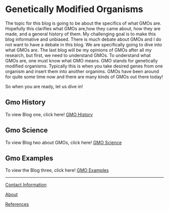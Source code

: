 # Genetically Modified Organisms

The topic for this blog is going to be about the specifics of what GMOs are. Hopefully this clarifies what GMOs are,how they came about, how they are made, and a general history of them. My challenging goal is to make this blog informative and unbiased. There is much debate about GMOs and I do not want to have a debate in this blog. We are specifically going to dive into what GMOs are. The last blog will be my opinions of GMOs after all my research, but first, we need to understand GMOs. To understand what GMOs are, one must know what GMO means. GMO stands for genetically modified organisms. Typically this is when you take desired genes from one organism and insert them into another organims. GMOs have been around for quite some time now and there are many kinds of GMOs out there today!

So when you are ready, let us dive in!

## Gmo History

To view Blog one, click here! [GMO History](https://wdeaton.github.io/Gmos-Blog/)

## Gmo Science

To view Blog two about GMOs, click here! [GMO Science](https://wdeaton.github.io/Gmos-Blog-Science/)

## Gmo Examples

To view the Blog three, click here! [GMO Examples](https://wdeaton.github.io/GMOExamples/)

---

[Contact Information](https://wdeaton.github.io/Contact-Information/)

[About](https://wdeaton.github.io/AboutPage/)

[References](https://wdeaton.github.io/References/)
